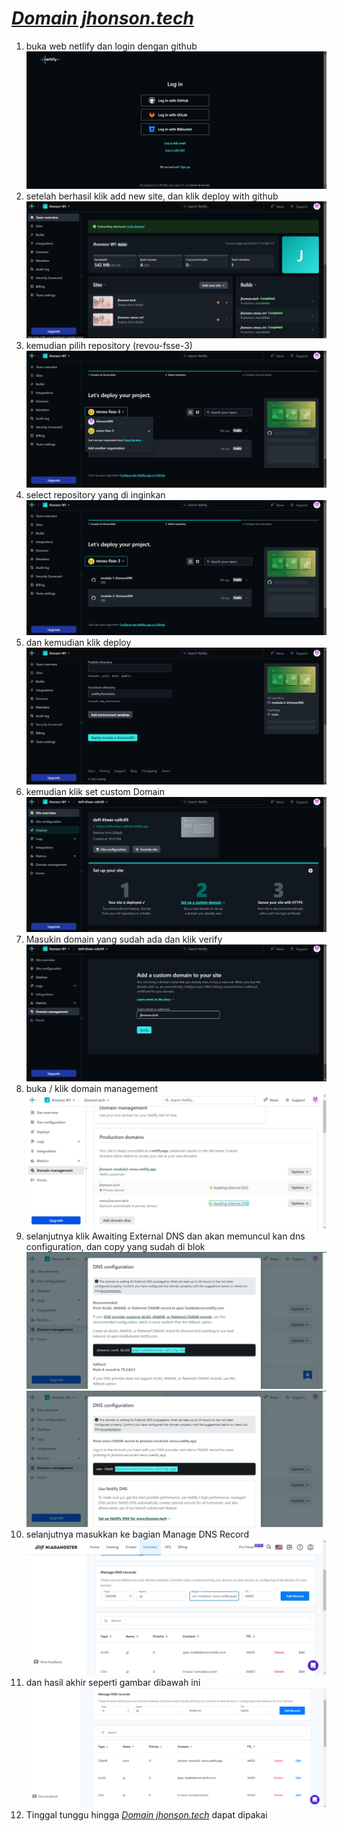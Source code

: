 

# *[Domain jhonson.tech](https://jhonson.tech/)*


1. buka web netlify dan login dengan github
![Login Netlify](markdown/01-login-netlify.png)
2. setelah berhasil klik add new site, dan klik deploy with github
![Add New Site](markdown/02-homepage-netlify.png)
3. kemudian pilih repository (revou-fsse-3)
![deploy with github](markdown/03-deploy.png)
4. select repository yang di inginkan
![select repo2](markdown/04-deploy.png)
5. dan kemudian klik deploy
![click deploy](markdown/05-deploy.png)
6. kemudian klik set custom Domain
![Set Custom Domain](markdown/06-set-domain.png)
7. Masukin domain yang sudah ada dan klik verify
![domain](markdown/07.png)
8. buka / klik domain management
![domain management](markdown/08.jpeg)
9. selanjutnya klik Awaiting External DNS dan akan memuncul kan dns configuration, dan copy yang sudah di blok
![domain management](markdown/09.jpeg)
![domain management](markdown/10.jpeg)
10. selanjutnya masukkan ke bagian Manage DNS Record
![domain management](markdown/11.jpeg)
11. dan hasil akhir seperti gambar dibawah ini
![domain management](markdown/12.png)
12. Tinggal tunggu hingga *[Domain jhonson.tech](https://jhonson.tech/)* dapat dipakai